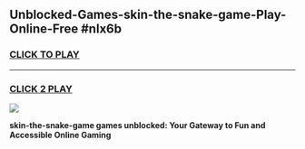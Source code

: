 
## Unblocked-Games-skin-the-snake-game-Play-Online-Free #nlx6b
<h3>
<a href="https://us.freeplayer.one?title=skin-the-snake-game&ref=10M">CLICK TO PLAY</a></h3>
<hr>

<h3>
<a href="https://us.freeplayer.one?title=skin-the-snake-game&ref=10M">CLICK 2 PLAY</a>
  
</h3>

<a href="https://us.freeplayer.one?title=skin-the-snake-game&ref=10M"><img src="https://clearcache.store/games.png"></a>


**skin-the-snake-game games unblocked: Your Gateway to Fun and Accessible Online Gaming**
